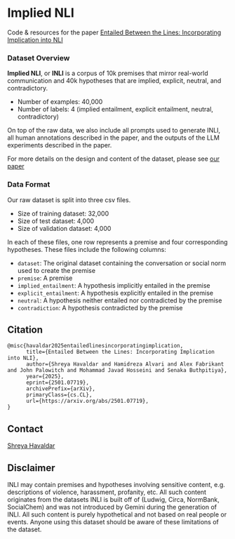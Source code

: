 # Implied NLI

Code & resources for the paper [Entailed Between the Lines: Incorporating Implication into NLI](https://arxiv.org/abs/2501.07719)

### Dataset Overview
**Implied NLI**, or **INLI** is a corpus of 10k premises that mirror real-world communication and 40k hypotheses that are implied, explicit, neutral, and contradictory.

* Number of examples: 40,000
* Number of labels: 4 (implied entailment, explicit entailment, neutral, contradictory)

On top of the raw data, we also include all prompts used to generate INLI, all human annotations described in the paper, and the outputs of the LLM experiments described in the paper.

For more details on the design and content of the dataset, please see [our paper](https://arxiv.org/abs/2501.07719)

### Data Format
Our raw dataset is split into three csv files. 

* Size of training dataset: 32,000
* Size of test dataset: 4,000
* Size of validation dataset: 4,000

In each of these files, one row represents a premise and four corresponding hypotheses. These files include the following columns:

* `dataset`: The original dataset containing the conversation or social norm used to create the premise
* `premise`: A premise
* `implied_entailment`: A hypothesis implicitly entailed in the premise
* `explicit_entailment`: A hypothesis explicitly entailed in the premise
* `neutral`: A hypothesis neither entailed nor contradicted by the premise
* `contradiction`: A hypothesis contradicted by the premise

## Citation
```
@misc{havaldar2025entailedlinesincorporatingimplication,
      title={Entailed Between the Lines: Incorporating Implication into NLI}, 
      author={Shreya Havaldar and Hamidreza Alvari and Alex Fabrikant and John Palowitch and Mohammad Javad Hosseini and Senaka Buthpitiya},
      year={2025},
      eprint={2501.07719},
      archivePrefix={arXiv},
      primaryClass={cs.CL},
      url={https://arxiv.org/abs/2501.07719}, 
}
```

## Contact
[Shreya Havaldar](https://shreyahavaldar.com/)

## Disclaimer
INLI may contain premises and hypotheses involving sensitive content, e.g. descriptions of violence, harassment, profanity, etc. All such content originates from the datasets INLI is built off of (Ludwig, Circa, NormBank, SocialChem) and was not introduced by Gemini during the generation of INLI. All such content is purely hypothetical and not based on real people or events. Anyone using this dataset should be aware of these limitations of the dataset.

